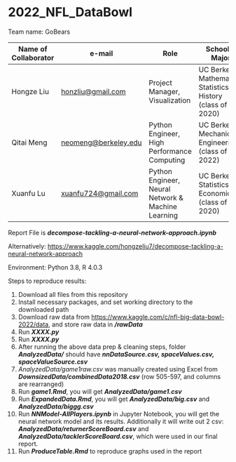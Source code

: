 # 2022_NFL_DataBowl
Team name: GoBears

| Name of Collaborator | e-mail | Role | School & Major |
| ------------- | ------------- | ------------- | ------------- |
| Hongze Liu    | honzliu@gmail.com  | Project Manager, Visualization | UC Berkeley: Mathematics, Statistics, History (class of 2020)  |
| Qitai Meng    | neomeng@berkeley.edu   | Python Engineer, High Performance Computing  | UC Berkeley: Mechanical Engineering (class of 2022)  |
| Xuanfu Lu     | xuanfu724@gmail.com  | Python Engineer, Neural Network & Machine Learning | UC Berkeley: Statistics, Economics (class of 2020) |

Report File is **_decompose-tackling-a-neural-network-approach.ipynb_**

Alternatively: https://www.kaggle.com/hongzeliu7/decompose-tackling-a-neural-network-approach

Environment: Python 3.8, R 4.0.3

Steps to reproduce results:

1. Download all files from this repository 
2. Install necessary packages, and set working directory to the downloaded path
3. Download raw data from https://www.kaggle.com/c/nfl-big-data-bowl-2022/data, and store raw data in **_/rawData_**
4. Run **_XXXX.py_**
5. Run **_XXXX.py_**
6. After running the above data prep & cleaning steps, folder **_AnalyzedData/_** should have **_nnDataSource.csv, spaceValues.csv, spaceValueSource.csv_**
7. *AnalyzedData/game1raw.csv* was manually created using Excel from **_DownsizedData/combinedData2018.csv_** (row 505-597, and columns are rearranged)
8. Run **_game1.Rmd_**, you will get **_AnalyzedData/game1.csv_**
9. Run **_ExpandedData.Rmd_**, you will get **_AnalyzedData/big.csv_** and **_AnalyzedData/biggg.csv_**
10. Run **_NNModel-AllPlayers.ipynb_** in Jupyter Notebook, you will get the neural network model and its results. Additionally it will write out 2 csv: **_AnalyzedData/returnerScoreBoard.csv_** and **_AnalyzedData/tacklerScoreBoard.csv_**, which were used in our final report.
11. Run **_ProduceTable.Rmd_** to reproduce graphs used in the report
